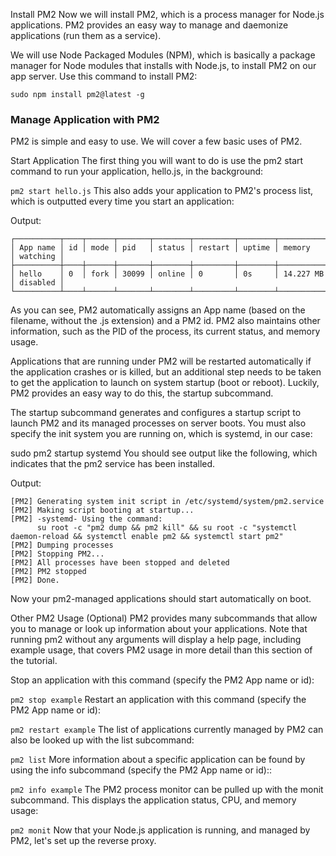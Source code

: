 Install PM2
Now we will install PM2, which is a process manager for Node.js applications. PM2 provides an easy way to manage and daemonize applications (run them as a service).

We will use Node Packaged Modules (NPM), which is basically a package manager for Node modules that installs with Node.js, to install PM2 on our app server. Use this command to install PM2:

`sudo npm install pm2@latest -g`

### Manage Application with PM2

PM2 is simple and easy to use. We will cover a few basic uses of PM2.

Start Application
The first thing you will want to do is use the pm2 start command to run your application, hello.js, in the background:

`pm2 start hello.js`
This also adds your application to PM2's process list, which is outputted every time you start an application:

Output:

```
┌──────────┬────┬──────┬───────┬────────┬─────────┬────────┬─────────────┬──────────┐
│ App name │ id │ mode │ pid   │ status │ restart │ uptime │ memory      │ watching │
├──────────┼────┼──────┼───────┼────────┼─────────┼────────┼─────────────┼──────────┤
│ hello    │ 0  │ fork │ 30099 │ online │ 0       │ 0s     │ 14.227 MB   │ disabled │
└──────────┴────┴──────┴───────┴────────┴─────────┴────────┴─────────────┴──────────┘
```

As you can see, PM2 automatically assigns an App name (based on the filename, without the .js extension) and a PM2 id. PM2 also maintains other information, such as the PID of the process, its current status, and memory usage.

Applications that are running under PM2 will be restarted automatically if the application crashes or is killed, but an additional step needs to be taken to get the application to launch on system startup (boot or reboot). Luckily, PM2 provides an easy way to do this, the startup subcommand.

The startup subcommand generates and configures a startup script to launch PM2 and its managed processes on server boots. You must also specify the init system you are running on, which is systemd, in our case:

sudo pm2 startup systemd
You should see output like the following, which indicates that the pm2 service has been installed.

Output:
```
[PM2] Generating system init script in /etc/systemd/system/pm2.service
[PM2] Making script booting at startup...
[PM2] -systemd- Using the command:
      su root -c "pm2 dump && pm2 kill" && su root -c "systemctl daemon-reload && systemctl enable pm2 && systemctl start pm2"
[PM2] Dumping processes
[PM2] Stopping PM2...
[PM2] All processes have been stopped and deleted
[PM2] PM2 stopped
[PM2] Done.
```

Now your pm2-managed applications should start automatically on boot.

Other PM2 Usage (Optional)
PM2 provides many subcommands that allow you to manage or look up information about your applications. Note that running pm2 without any arguments will display a help page, including example usage, that covers PM2 usage in more detail than this section of the tutorial.

Stop an application with this command (specify the PM2 App name or id):

`pm2 stop example`
Restart an application with this command (specify the PM2 App name or id):

`pm2 restart example`
The list of applications currently managed by PM2 can also be looked up with the list subcommand:

`pm2 list`
More information about a specific application can be found by using the info subcommand (specify the PM2 App name or id)::

`pm2 info example`
The PM2 process monitor can be pulled up with the monit subcommand. This displays the application status, CPU, and memory usage:

`pm2 monit`
Now that your Node.js application is running, and managed by PM2, let's set up the reverse proxy.

